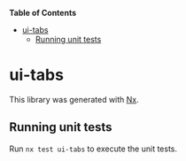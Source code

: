 <!-- START doctoc generated TOC please keep comment here to allow auto update -->
<!-- DON'T EDIT THIS SECTION, INSTEAD RE-RUN doctoc TO UPDATE -->
**Table of Contents**

- [ui-tabs](#ui-tabs)
  - [Running unit tests](#running-unit-tests)

<!-- END doctoc generated TOC please keep comment here to allow auto update -->

# ui-tabs

This library was generated with [Nx](https://nx.dev).


## Running unit tests

Run `nx test ui-tabs` to execute the unit tests.

